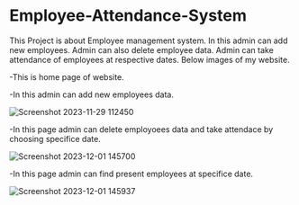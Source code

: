 # Employee-Attendance-System
This Project is about Employee management system. In this admin can add new employees. Admin can also delete employee data. Admin can take attendance of employees at respective dates. 
Below images of my website.

-This is home page of website.

-In this admin can add new employees data.

![Screenshot 2023-11-29 112450](https://github.com/HarshRajput5/Employee-Attendance-System/assets/121711339/53fe6c12-c3f5-4683-b27b-b0ea8199f613)

-In this page admin can delete employoees data and take attendace by choosing specifice date.

![Screenshot 2023-12-01 145700](https://github.com/HarshRajput5/Employee-Attendance-System/assets/121711339/31c9cae2-5052-4ece-b976-55451286d599)

-In this page admin can find present employees at specifice date.

![Screenshot 2023-12-01 145937](https://github.com/HarshRajput5/Employee-Attendance-System/assets/121711339/6dd98b9b-f7f9-442f-a089-a1858c055049)

